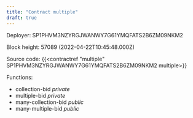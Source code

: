 ```yaml
---
title: "Contract multiple"
draft: true
---
```

Deployer: SP1PHVM3NZYRGJWANWY7G61YMQFATS2B6ZM09NKM2


 



Block height: 57089 (2022-04-22T10:45:48.000Z)

Source code: {{<contractref "multiple" SP1PHVM3NZYRGJWANWY7G61YMQFATS2B6ZM09NKM2 multiple>}}

Functions:

* collection-bid _private_
* multiple-bid _private_
* many-collection-bid _public_
* many-multiple-bid _public_
